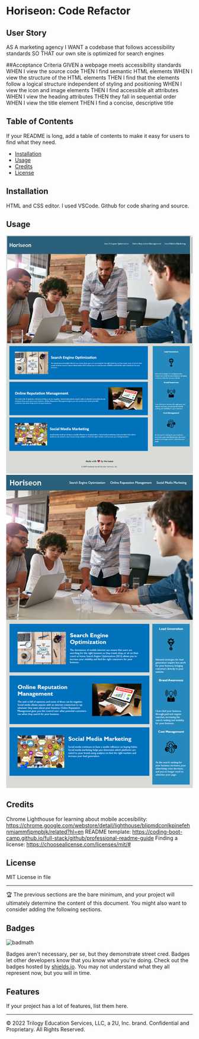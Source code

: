 # Horiseon: Code Refactor

## User Story
AS A marketing agency
I WANT a codebase that follows accessibility standards
SO THAT our own site is optimized for search engines

##Acceptance Criteria
GIVEN a webpage meets accessibility standards
WHEN I view the source code
THEN I find semantic HTML elements
WHEN I view the structure of the HTML elements
THEN I find that the elements follow a logical structure independent of styling and positioning
WHEN I view the icon and image elements
THEN I find accessible alt attributes
WHEN I view the heading attributes
THEN they fall in sequential order
WHEN I view the title element
THEN I find a concise, descriptive title

## Table of Contents

If your README is long, add a table of contents to make it easy for users to find what they need.

- [Installation](#installation)
- [Usage](#usage)
- [Credits](#credits)
- [License](#license)

## Installation

HTML and CSS editor.  I used VSCode.
Github for code sharing and source.

## Usage

![Updated Horiseon2](assets/Horiseon.png)
![Original Project](assets/01-html-css-git-homework-demo.png)

## Credits

Chrome Lighthouse for learning about mobile accesibility: https://chrome.google.com/webstore/detail/lighthouse/blipmdconlkpinefehnmjammfjpmpbjk/related?hl=en
README template: https://coding-boot-camp.github.io/full-stack/github/professional-readme-guide
Finding a license: https://choosealicense.com/licenses/mit/#


## License

MIT License in file

---

🏆 The previous sections are the bare minimum, and your project will ultimately determine the content of this document. You might also want to consider adding the following sections.

## Badges

![badmath](https://img.shields.io/github/languages/top/lernantino/badmath)

Badges aren't necessary, per se, but they demonstrate street cred. Badges let other developers know that you know what you're doing. Check out the badges hosted by [shields.io](https://shields.io/). You may not understand what they all represent now, but you will in time.

## Features

If your project has a lot of features, list them here.

---
© 2022 Trilogy Education Services, LLC, a 2U, Inc. brand. Confidential and Proprietary. All Rights Reserved.
